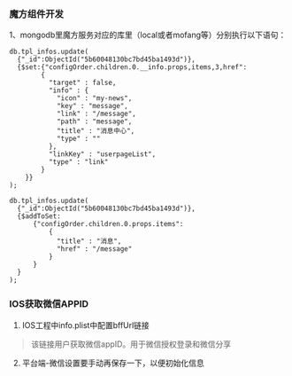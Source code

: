 ### 魔方组件开发
1、mongodb里魔方服务对应的库里（local或者mofang等）分别执行以下语句：
````
db.tpl_infos.update(
  {"_id":ObjectId("5b60048130bc7bd45ba1493d")},
  {$set:{"configOrder.children.0.__info.props,items,3,href":
        {
          "target" : false,
          "info" : {
            "icon" : "my-news",
            "key" : "message",
            "link" : "/message",
            "path" : "message",
            "title" : "消息中心",
            "type" : ""
          },
          "linkKey" : "userpageList",
          "type" : "link"
        }
    }}
);
````

````
db.tpl_infos.update(
  {"_id":ObjectId("5b60048130bc7bd45ba1493d")},
  {$addToSet:
      {"configOrder.children.0.props.items":
          {
            "title" : "消息",
            "href" : "/message"
          }
      }
  }
);
````

### IOS获取微信APPID
1. IOS工程中info.plist中配置bffUrl链接
> 该链接用户获取微信appID。用于微信授权登录和微信分享

2. 平台端-微信设置要手动再保存一下，以便初始化信息
